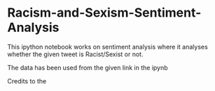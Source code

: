 # Racism-and-Sexism-Sentiment-Analysis

This ipython notebook works on sentiment analysis where it analyses whether the given tweet is Racist/Sexist or not.

The data has been used from the given link in the ipynb

Credits to the 
